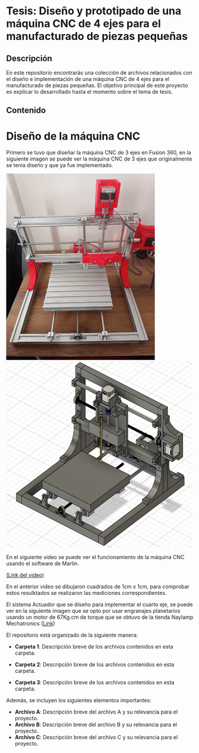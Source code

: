# Tesis: Diseño y prototipado de una máquina CNC de 4 ejes para el manufacturado de piezas pequeñas

## Descripción

En este repositorio encontrarás una colección de archivos relacionados con el diseño e implementación de una máquina CNC de 4 ejes para el manufacturado de piezas pequeñas. El objetivo principal de este proyecto es explicar lo desarrollado hasta el momento sobre el tema de tesis.

## Contenido

# Diseño de la máquina CNC
Primero se tuvo que diseñar la máquina CNC de 3 ejes en Fusion 360, en la siguiente imagen se puede ver la máquina CNC de 3 ejes que originalmente se tenia diseño y que ya fue implementado.

<img src="imagenes/cncPropia (7).jpg" alt="Texto alternativo" width="400" height="500">
<img src="imagenes/cncpropia (8).jpg" alt="Texto alternativo" width="500" height="500">

En el siguiente video se puede ver el funcionamiento de la máquina CNC usando el software de Marlin.

[(Link del video)](https://drive.google.com/file/d/1PD01dJX2HNzqJeuAOO1hhQPEYfSpYTAr/view?usp=drive_link)

En el anterior video se dibujaron cuadrados de 1cm x 1cm, para comprobar estos resulktados se realizaron las mediciones correspondientes.

El sistema Actuador que se diseño para implementar el cuarto eje, se puede ver en la siguiente imagen que se opto por usar engranajes planetarios usando un motor de 67Kg.cm de torque que se obtuvo de la tienda Naylamp Mechatronics ([Link](https://naylampmechatronics.com/motores-dc/817-motor-dc-37d-12v-35rpm-con-encoder.html)) 

El repositorio está organizado de la siguiente manera:

- **Carpeta 1**: Descripción breve de los archivos contenidos en esta carpeta.

- **Carpeta 2**: Descripción breve de los archivos contenidos en esta carpeta.
- **Carpeta 3**: Descripción breve de los archivos contenidos en esta carpeta.

Además, se incluyen los siguientes elementos importantes:

- **Archivo A**: Descripción breve del archivo A y su relevancia para el proyecto.
- **Archivo B**: Descripción breve del archivo B y su relevancia para el proyecto.
- **Archivo C**: Descripción breve del archivo C y su relevancia para el proyecto.
